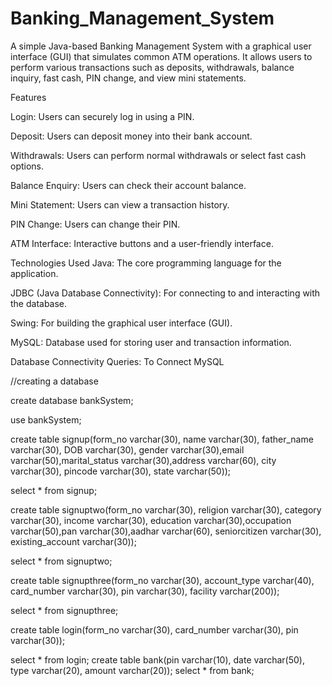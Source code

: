 # Banking_Management_System

A simple Java-based Banking Management System with a graphical user interface (GUI) that simulates common ATM operations. It allows users to perform various transactions such as deposits, withdrawals, balance inquiry, fast cash, PIN change, and view mini statements.

Features

Login: Users can securely log in using a PIN.

Deposit: Users can deposit money into their bank account.

Withdrawals: Users can perform normal withdrawals or select fast cash options.

Balance Enquiry: Users can check their account balance.

Mini Statement: Users can view a transaction history.

PIN Change: Users can change their PIN.

ATM Interface: Interactive buttons and a user-friendly interface.


Technologies Used
Java: The core programming language for the application.

JDBC (Java Database Connectivity): For connecting to and interacting with the database.

Swing: For building the graphical user interface (GUI).

MySQL: Database used for storing user and transaction information.

Database Connectivity Queries: To Connect MySQL 

//creating a database

create database bankSystem;

use bankSystem;

create table signup(form_no varchar(30), name varchar(30), father_name varchar(30), DOB varchar(30), gender varchar(30),email varchar(50),marital_status varchar(30),address varchar(60), city varchar(30), pincode varchar(30), state varchar(50)); 

select * from signup;

create table signuptwo(form_no varchar(30), religion varchar(30), category varchar(30), income  varchar(30), education varchar(30),occupation varchar(50),pan varchar(30),aadhar varchar(60), seniorcitizen varchar(30), existing_account varchar(30));

select * from signuptwo;

create table signupthree(form_no varchar(30), account_type varchar(40), card_number varchar(30), pin varchar(30), facility varchar(200));

select * from signupthree;

create table login(form_no varchar(30), card_number varchar(30), pin varchar(30));

select * from login;
create table bank(pin varchar(10), date varchar(50), type varchar(20), amount varchar(20));
select * from bank;
